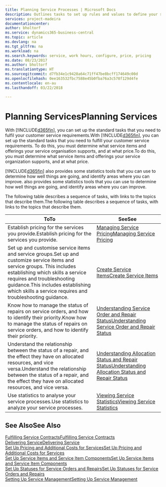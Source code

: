 ```yaml
---
title: Planning Service Processes | Microsoft Docs
description: Outlines tasks to set up rules and values to define your service policies and processes.
services: project-madeira
documentationcenter: 
author: bholtorf
ms.service: dynamics365-business-central
ms.topic: article
ms.devlang: na
ms.tgt_pltfrm: na
ms.workload: na
ms.search.keywords: service, work hours, configure, price, pricing
ms.date: 08/23/2017
ms.author: bholtorf
ms.translationtype: HT
ms.sourcegitcommit: d7fb34e1c9428a64c71ff47be8bcff174649c00d
ms.openlocfilehash: 0ee163532fbc7588e45b0fba76a3c578f129d4fe
ms.contentlocale: en-au
ms.lasthandoff: 03/22/2018

---
```

# <a name="planning-services"></a><span data-ttu-id="45e49-103">Planning Services</span><span class="sxs-lookup"><span data-stu-id="45e49-103">Planning Services</span></span>
<span data-ttu-id="45e49-104">With [!INCLUDE[d365fin](includes/d365fin_md.md)], you can set up the standard tasks that you need to fulfil your customer service requirements.</span><span class="sxs-lookup"><span data-stu-id="45e49-104">With [!INCLUDE[d365fin](includes/d365fin_md.md)], you can set up the standard tasks that you need to fulfill your customer service requirements.</span></span> <span data-ttu-id="45e49-105">To do this, you must determine what service items and offerings your service organisation supports, and at what price.</span><span class="sxs-lookup"><span data-stu-id="45e49-105">To do this, you must determine what service items and offerings your service organization supports, and at what price.</span></span>   

[!INCLUDE[d365fin](includes/d365fin_md.md)]<span data-ttu-id="45e49-106"> also provides some statistics tools that you can use to determine how well things are going, and identify areas where you can improve.</span><span class="sxs-lookup"><span data-stu-id="45e49-106"> also provides some statistics tools that you can use to determine how well things are going, and identify areas where you can improve.</span></span>
  
<span data-ttu-id="45e49-107">The following table describes a sequence of tasks, with links to the topics that describe them.</span><span class="sxs-lookup"><span data-stu-id="45e49-107">The following table describes a sequence of tasks, with links to the topics that describe them.</span></span>   
  
|<span data-ttu-id="45e49-108">**To**</span><span class="sxs-lookup"><span data-stu-id="45e49-108">**To**</span></span>|<span data-ttu-id="45e49-109">**See**</span><span class="sxs-lookup"><span data-stu-id="45e49-109">**See**</span></span>|  
|------------|-------------|  
|<span data-ttu-id="45e49-110">Establish pricing for the services you provide.</span><span class="sxs-lookup"><span data-stu-id="45e49-110">Establish pricing for the services you provide.</span></span>|[<span data-ttu-id="45e49-111">Managing Service Pricing</span><span class="sxs-lookup"><span data-stu-id="45e49-111">Managing Service Pricing</span></span>](service-service-price-management.md)|
|<span data-ttu-id="45e49-112">Set up and customise service items and service groups.</span><span class="sxs-lookup"><span data-stu-id="45e49-112">Set up and customize service items and service groups.</span></span> <span data-ttu-id="45e49-113">This includes establishing which skills a service requires and troubleshooting guidance.</span><span class="sxs-lookup"><span data-stu-id="45e49-113">This includes establishing which skills a service requires and troubleshooting guidance.</span></span>| [<span data-ttu-id="45e49-114">Create Service Items</span><span class="sxs-lookup"><span data-stu-id="45e49-114">Create Service Items</span></span>](service-how-to-create-service-items.md)|  
|<span data-ttu-id="45e49-115">Know how to manage the status of repairs on service orders, and how to identify their priority.</span><span class="sxs-lookup"><span data-stu-id="45e49-115">Know how to manage the status of repairs on service orders, and how to identify their priority.</span></span>|[<span data-ttu-id="45e49-116">Understanding Service Order and Repair Status</span><span class="sxs-lookup"><span data-stu-id="45e49-116">Understanding Service Order and Repair Status</span></span>](service-service-order-status-and-repair-status.md)|  
|<span data-ttu-id="45e49-117">Understand the relationship between the status of a repair, and the effect they have on allocated resources, and vice versa.</span><span class="sxs-lookup"><span data-stu-id="45e49-117">Understand the relationship between the status of a repair, and the effect they have on allocated resources, and vice versa.</span></span>|[<span data-ttu-id="45e49-118">Understanding Allocation Status and Repair Status</span><span class="sxs-lookup"><span data-stu-id="45e49-118">Understanding Allocation Status and Repair Status</span></span>](service-allocation-status-and-repair-status.md)|  
|<span data-ttu-id="45e49-119">Use statistics to analyse your service processes.</span><span class="sxs-lookup"><span data-stu-id="45e49-119">Use statistics to analyze your service processes.</span></span> | [<span data-ttu-id="45e49-120">Viewing Service Statistics</span><span class="sxs-lookup"><span data-stu-id="45e49-120">Viewing Service Statistics</span></span>](service-service-statistics.md) |

## <a name="see-also"></a><span data-ttu-id="45e49-121">See Also</span><span class="sxs-lookup"><span data-stu-id="45e49-121">See Also</span></span>
[<span data-ttu-id="45e49-122">Fulfilling Service Contracts</span><span class="sxs-lookup"><span data-stu-id="45e49-122">Fulfilling Service Contracts</span></span>](service-fulfill-service-contracts.md)  
[<span data-ttu-id="45e49-123">Delivering Service</span><span class="sxs-lookup"><span data-stu-id="45e49-123">Delivering Service</span></span>](service-deliver-service.md)  
[<span data-ttu-id="45e49-124">Set Up Pricing and Additional Costs for Services</span><span class="sxs-lookup"><span data-stu-id="45e49-124">Set Up Pricing and Additional Costs for Services</span></span>](service-how-setup-service-costs-pricing.md)  
[<span data-ttu-id="45e49-125">Set Up Service Items and Service Item Components</span><span class="sxs-lookup"><span data-stu-id="45e49-125">Set Up Service Items and Service Item Components</span></span>](service-how-setup-service-items.md)  
[<span data-ttu-id="45e49-126">Set Up Statuses for Service Orders and Repairs</span><span class="sxs-lookup"><span data-stu-id="45e49-126">Set Up Statuses for Service Orders and Repairs</span></span>](service-order-repair-status.md)  
[<span data-ttu-id="45e49-127">Setting Up Service Management</span><span class="sxs-lookup"><span data-stu-id="45e49-127">Setting Up Service Management</span></span>](service-setup-service.md)  

